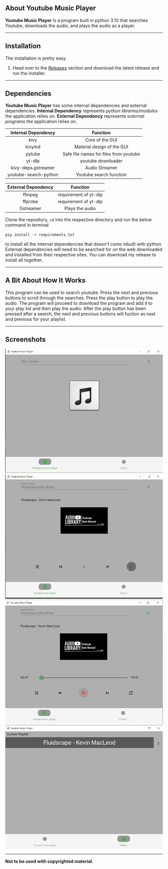 ## About Youtube Music Player

**Youtube Music Player** Is a program built in python 3.10 that searches Youtube, downloads the audio, and plays the audio as a player.
<hr>

## Installation

The installation is pretty easy.
1. Head over to the [Releases](https://github.com/Arctic4161/Youtube_Music_Player/releases) section and download the latest release and run the installer.
<hr>

## Dependencies
**Youtube Music Player** has some internal dependencies and external dependencies.
**Internal Dependency** represents *python libraries/modules* the application relies on.
**External Dependency** represents *external programs* the application relies on.<br>

|  Internal Dependency  |  Function  |
|:--:|:--:|
|  kivy  | Core of the GUI |
|  kivymd  |  Material design of the GUI  |
|  pytube  |  Safe file names for files from youtube  |
|  yt-dlp  |  youtube downloader  |
|  kivy-deps.gstreamer  |  Audio Streamer  |
|  youtube-search-python  |  Youtube search function  |

|  External Dependency  |  Function  |
|:--:|:--:|
|  ffmpeg  | requirement of yt-dlp |
|  ffprobe  |  requirement of yt-dlp  |
|  Gstreamer  |  Plays the audio  |

Clone the repository, `cd` into the respective directory and run the below command in terminal
```console
pip install -r requirements.txt
```
to install all the internal dependencies that doesn't come inbuilt with python.
External dependencies will need to be searched for on the web downloaded and installed from their respective sites.
You can download my release to install all together.
<hr>

## A Bit About How It Works
This program can be used to search youtube. Press the next and previous buttons to scroll through the searches. Press the play button to play the audio. The program will proceed to download the program and add it to your play list and then play the audio. After the play button has been pressed after a search, the next and previous buttons will fuction as next and previous for your playlist.
<hr>

## Screenshots

<div align="center">
  <img src="https://github.com/Arctic4161/Youtube_Music_Player/blob/master/Images/2024-07-19_14-07.png?raw=true"
  title="Youtube Music Player">
</div>
<div align="center">
  <img src="https://github.com/Arctic4161/Youtube_Music_Player/blob/master/Images/2024-07-19_14-42.png?raw=true"
  title="Youtube Music Player">
</div>
<div align="center">
  <img src="https://github.com/Arctic4161/Youtube_Music_Player/blob/master/Images/2024-07-19_14-44.png?raw=true"
  title="Youtube Music Player">
</div>
<div align="center">
  <img src="https://github.com/Arctic4161/Youtube_Music_Player/blob/master/Images/2024-07-19_14-44_1.png?raw=true"
  title="Youtube Music Player">
</div>
<hr>

**Not to be used with copyrighted material.**
